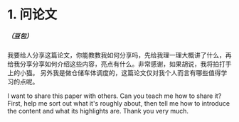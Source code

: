 # 1. 问论文
##### （豆包）
我要给人分享这篇论文，你能教教我如何分享吗，先给我理一理大概讲了什么，再给我分享分享如何介绍这些内容，亮点有什么。非常感谢，如果胡说，我将拍打手上的小猫。
另外我是做仓储车体调度的，这篇论文仅对我个人而言有哪些值得学习的点呢。

I want to share this paper with others. Can you teach me how to share it? First, help me sort out what it's roughly about, then tell me how to introduce the content and what its highlights are. Thank you very much.